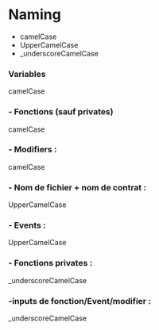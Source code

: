 # Naming

* camelCase
* UpperCamelCase
* _underscoreCamelCase

### Variables

camelCase

### - Fonctions (sauf privates)

camelCase

### - Modifiers : 

camelCase

### - Nom de fichier + nom de contrat : 

UpperCamelCase


### - Events : 

UpperCamelCase

### - Fonctions privates : 

_underscoreCamelCase

### -inputs de fonction/Event/modifier :

_underscoreCamelCase




